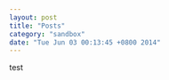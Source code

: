 ```yaml
---
layout: post
title: "Posts"
category: "sandbox"
date: "Tue Jun 03 00:13:45 +0800 2014"
---
```


test
